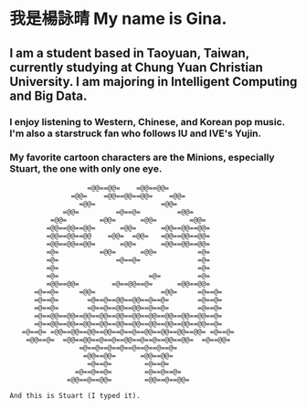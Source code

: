 # **我是楊詠晴 My name is Gina.**
## I am a student based in Taoyuan, Taiwan, currently studying at Chung Yuan Christian University. I am majoring in Intelligent Computing and Big Data.
### I enjoy listening to Western, Chinese, and Korean pop music. I'm also a starstruck fan who follows IU and IVE's Yujin.
### My favorite cartoon characters are the Minions, especially Stuart, the one with only one eye.
```
                   =@@==@@=    =@@==@@=     
               =@@=    =@@==@@==@@=    =@@=
                 =@@=                =@@=
             =@@=         =@==@=         =@@=
          =@@=        =@@=      =@@=        =@@=
         =@@==@@==@@=      =@@=      =@@==@@==@@=
         =@@==@@==@@    =@@=  =@@=   =@@==@@==@@=
         =@@==@@==@@=      =@@=      =@@==@@==@@=
         =@=          =@@=      =@@=          =@=
         =@=              =@==@=              =@=
         =@=                                  =@=
         =@=                      =@=         =@=
         =@@==@@=        =@==@@==@=      =@@==@@=
      =@==@=     =@@=                =@@=     =@==@=
      =@==@=       =@==@==@@==@@==@==@=       =@==@=   
      =@==@=       =@==@==@@==@@==@==@=       =@==@=
      =@==@@==@@==@@==@@==@@==@@==@@==@@==@@==@@==@=
      =@==@@==@@==@@==@@==@@==@@==@@==@@==@@==@@==@=
   =@==@= =@@==@@==@@==@@==@==@==@@==@@==@@==@@= =@==@=
    =@@==@=  =@@==@@==@==@==@@==@==@==@@==@@=  =@==@@=
                 =@==@==@==@==@==@==@==@=
                  =@@==@@=      =@@==@@=
                   =@==@=        =@==@=
                =@==@==@=        =@==@==@=
              =@@==@==@@=        =@@==@==@@=

And this is Stuart (I typed it).
```


